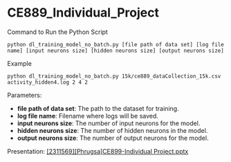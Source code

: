 ﻿# CE889_Individual_Project
Command to Run the Python Script
```
python dl_training_model_no_batch.py [file path of data set] [log file name] [input neurons size] [hidden neurons size] [output neurons size]
```
Example
```
python dl_training_model_no_batch.py 15k/ce889_dataCollection_15k.csv activity_hidden4.log 2 4 2
```
Parameters:
- **file path of data set**: The path to the dataset for training.
- **log file name**: Filename where logs will be saved.
- **input neurons size**: The number of input neurons for the model.
- **hidden neurons size**: The number of hidden neurons in the model.
- **output neurons size**: The number of output neurons for the model.

Presentation: [[2311569][Phrugsa]CE899-Individual Project.pptx](https://github.com/phrugsa-limbunlom/CE889_Individual_Project_MLP_from_scratch/blob/main/%5B2311569%5D%5BPhrugsa%5DCE899-Individual%20Project.pptx)
